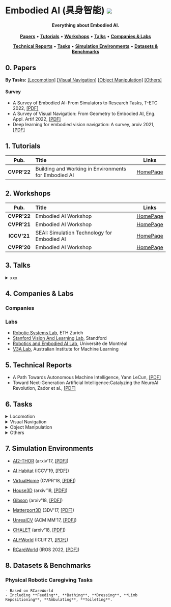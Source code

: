 # Embodied AI (具身智能) ![](https://visitor-badge.glitch.me/badge?page_id=putao537.Awesome-Embodied-AI)

<h4 align="center">Everything about Embodied AI.</h4>

<p align="center">
  <strong><a href="#0">Papers</a></strong> •
  <strong><a href="#1">Tutorials</a></strong> •
  <strong><a href="#2">Workshops</a></strong> •
  <strong><a href="#3">Talks</a></strong> •
  <strong><a href="#4">Companies & Labs</a></strong>
</p>

<p align="center">
  <strong><a href="#5">Technical Reports</a></strong> •
  <strong><a href="#6">Tasks</a></strong> •
  <strong><a href="#7">Simulation Environments</a></strong> •
  <strong><a href="#8">Datasets & Benchmarks</a></strong>
</p>


<h2 id="0">0. Papers</h2>

**By Tasks:** [[Locomotion]](Papers/locomotion.md) [[Visual Navigation]](Papers/visual_navigation.md) [[Object Manipulation]](Papers/object_manipulation.md) [[Others]](Papers/others.md)  

#### Survey
- A Survey of Embodied AI: From Simulators to Research Tasks, T-ETC 2022, [[PDF]](https://arxiv.org/abs/2103.04918)
- A Survey of Visual Navigation: From Geometry to Embodied AI, Eng. Appl. Artif 2022, [[PDF]](https://www.sciencedirect.com/science/article/pii/S095219762200207X)
- Deep learning for embodied vision navigation: A survey, arxiv 2021, [[PDF]](https://arxiv.org/abs/2108.04097)


<h2 id="1">1. Tutorials</h2>

|  **Pub.**  | **Title**                                                    |                          **Links**                           |
| :--------: | :----------------------------------------------------------- | :----------------------------------------------------------: |
| **CVPR'22** | Building and Working in Environments for Embodied AI | [HomePage](https://ai-workshops.github.io/building-and-working-in-environments-for-embodied-ai-cvpr-2022/) |


<h2 id="2">2. Workshops</h2>

|  **Pub.**  | **Title**                                                    |                          **Links**                           |
| :--------: | :----------------------------------------------------------- | :----------------------------------------------------------: |
| **CVPR'22** | Embodied AI Workshop | [HomePage](https://embodied-ai.org/) |
| **CVPR'21** | Embodied AI Workshop | [HomePage](https://embodied-ai.org/cvpr2021) |
| **ICCV'21** | SEAI: Simulation Technology for Embodied AI | [HomePage](https://iccv21-seai.github.io/) |
| **CVPR'20** | Embodied AI Workshop | [HomePage](https://embodied-ai.org/cvpr2020) |


<h2 id="3">3. Talks</h2>

<details>
  <summary> xxx </summary>
  
  ### 2022
|  **Pub.**  | **Title**                                                    |                          **Links**                           |
| :--------: | :----------------------------------------------------------- | :----------------------------------------------------------: |
| **TPAMI** | **[xxx]** xxxx | [PDF](xxx) |

</details>


<h2 id="4">4. Companies & Labs</h2>

### Companies

### Labs
- [Robotic Systems Lab](https://rsl.ethz.ch/), ETH Zurich
- [Stanford Vision And Learning Lab](https://svl.stanford.edu/), Standford
- [Robotics and Embodied AI Lab](https://montrealrobotics.ca/), Université de Montréal
- [V3A Lab](https://v3alab.github.io/), Australian Institute for Machine Learning


<h2 id="5">5. Technical Reports</h2>

- A Path Towards Autonomous Machine Intelligence, Yann LeCun, [[PDF]](https://openreview.net/pdf?id=BZ5a1r-kVsf)
- Toward Next-Generation Artificial Intelligence:Catalyzing the NeuroAI Revolution, Zador et al., [[PDF]](https://arxiv.org/abs/2210.08340)

<h2 id="6">6. Tasks</h2>

<details>
  <summary> Locomotion </summary>  

</details>

<details>
  <summary> Visual Navigation </summary>  

  - **PointGoal Navigation** (arxiv 2018, [[PDF]](https://arxiv.org/abs/1609.05143)) requires an embodied agent to navigate form a starting location to a specific location. Some works propose to merely provide the tuple of (angle of goal, distance to goal) at the starting goal while other works propose to constantly update this tuple with the movement of agent.
  
  - **RoomGoal Navigation** (ICLR workshop 2018, [[PDF]](https://arxiv.org/abs/1801.02209)) requires an embodied agent that is initialized at a random position to navigateto a spicific room (e.g. bedroom or kitchen). 

  - **ObjectGoal Navigation** (ICRA 2017, [[PDF]](https://arxiv.org/abs/1609.05143)) requires an embodied agent that is initialized at a random starting position to find the target object. The target object is specified by an RGB image or semantic label. Moreover, some works propose to find novel objects by utilizing scene priors.
  
  - **Audio-Visual Navigation** (ECCV 2020, [[PDF]](https://arxiv.org/abs/1912.11474)) requires the embodied agent to navigate to a sound object by seeing and hearing.
  
  - **Vision-Language Navigation** (CVPR 2018, [[PDF]](https://arxiv.org/abs/1711.07280)) requires an embodied agent to follow natural language instructions to navigate from a starting pose to a goal location.  Besides, some works propose to provide language-based assistance when the agent is lost.

</details>


<details>
  <summary> Object Manipulation </summary>  


</details>


<details>
  <summary> Others </summary>  
  
  - **Embodied Question Answering** (CVPR 2018, [[PDF]](https://arxiv.org/abs/1711.11543)) puts an intelligent agent at random location in a 3D environment and asked a question. The agent must first intelligently navigate to explore the environment, gather necessary visual information through first-person (egocentric) vision, and then answer the question.
  
  - **IQA** (CVPR 2018, [[PDF]](https://arxiv.org/abs/1712.03316)) puts an intelligent agent at random location in a 3D environment and asked a question. This task requires an agent to navigate around the scene, acquire visual understanding of scene elements, interact with objects (e.g. open refrigerators) and plan for a series of actions conditioned on the question.
   
  
  - **Rearrangement** (arxiv 2020, [[PDF]](https://arxiv.org/pdf/2011.01975.pdf)) requires an agent moves objects in a room, such that they are restored to a given initial configuration.

  - **REVERIE** (CVPR 2020, [[PDF]](https://arxiv.org/abs/1904.10151)) requires an intelligent agent to correctly localize a remote target object (can not be observed at starting location) specified by a concise high-level natural language instruction.
  
  - **TOUCHDOWN** (CVPR 2019, [[PDF]](https://arxiv.org/abs/1811.12354)) requires an agent to first follow navigation instructions in a real-life visual urban environment, and then identify a location described in natural language to find a hidden object at the goal position.
  
  
</details>

<h2 id="7">7. Simulation Environments</h2>

- [AI2-THOR](https://ai2thor.allenai.org/) (arxiv'17, [[PDF]](https://arxiv.org/pdf/1712.05474.pdf))    

- [AI Habitat](https://aihabitat.org/) (ICCV'19, [[PDF]](https://arxiv.org/pdf/1904.01201.pdf))  
  
- [VirtualHome](http://virtual-home.org/) (CVPR'18, [[PDF]](https://arxiv.org/pdf/1806.07011.pdf))     
  
- [House3D](https://github.com/facebookresearch/House3D) (arxiv'18, [[PDF]](https://arxiv.org/pdf/1801.02209.pdf))   
  
- [Gibson](http://gibsonenv.stanford.edu/) (arxiv'18, [[PDF]](https://arxiv.org/pdf/1808.10654.pdf))  
  
- [Matterport3D](https://niessner.github.io/Matterport/) (3DV'17, [[PDF]](https://arxiv.org/pdf/1709.06158.pdf))   
  
- [UnrealCV](https://unrealcv.org/) (ACM MM'17, [[PDF]](https://arxiv.org/pdf/1709.06158.pdf))      
  
- [CHALET](https://github.com/lil-lab/chalet) (arxiv'18, [[PDF]](https://arxiv.org/pdf/1801.07357.pdf))      

- [ALFWorld](https://alfworld.github.io/) (ICLR'21, [[PDF]]([https://arxiv.org/pdf/1709.06158.pdf](https://arxiv.org/pdf/2010.03768.pdf)))    

- [RCareWorld](https://emprise.cs.cornell.edu/rcareworld/) (IROS 2022, [[PDF]](https://arxiv.org/abs/2210.10821))
  
<h2 id="8">8. Datasets & Benchmarks</h2>

### Physical Robotic Caregiving Tasks
    - Based on RCareWorld
    - Including **Feeding**, **Bathing**, **Dressing**, **Limb Repositioning**, **Ambulating**, **Toileting**.

</details>
